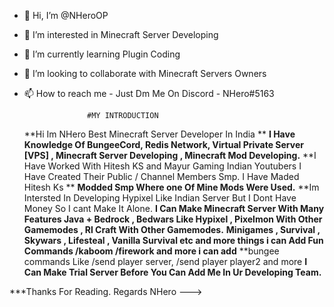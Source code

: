 - 👋 Hi, I’m @NHeroOP
- 👀 I’m interested in Minecraft Server Developing
- 🌱 I’m currently learning Plugin Coding
- 💞️ I’m looking to collaborate with Minecraft Servers Owners
- 📫 How to reach me - Just Dm Me On Discord - NHero#5163

                    #MY INTRODUCTION

     **Hi Im NHero Best Minecraft Server Developer In India **
     **I Have Knowledge Of BungeeCord, Redis Network, Virtual Private Server [VPS] , Minecraft Server Developing , Minecraft Mod Developing.**
     **I Have Worked With Hitesh KS and Mayur Gaming Indian Youtubers I Have Created Their Public / Channel Members Smp. I Have Maded Hitesh Ks **
     **Modded Smp Where one Of Mine Mods Were Used.**
     **Im Intersted In Developing Hypixel Like Indian Server But I Dont Have Money So I cant Make It Alone.
     **I Can Make Minecraft Server With Many Features Java + Bedrock , Bedwars Like Hypixel , Pixelmon With Other Gamemodes , Rl Craft With Other Gamemodes.**
     **Minigames , Survival , Skywars , Lifesteal , Vanilla Survival etc and more things i can Add Fun Commands /kaboom /firework and more i can add**
     **bungee commands Like /send player server, /send player player2 and more
     **I Can Make Trial Server Before You Can Add Me In Ur Developing Team.**

***Thanks For Reading.
Regards
NHero
--->
